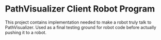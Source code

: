 # PathVisualizer Client Robot Program
This project contains implementation needed to make a robot truly talk to PathVisualizer. Used as a final testing ground for robot code before actually pushing it to a robot.

